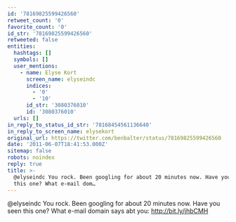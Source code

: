```yaml
---
id: '78169825599426560'
retweet_count: '0'
favorite_count: '0'
id_str: '78169825599426560'
retweeted: false
entities:
  hashtags: []
  symbols: []
  user_mentions:
    - name: Elyse Kort
      screen_name: elyseindc
      indices:
        - '0'
        - '10'
      id_str: '3080376010'
      id: '3080376010'
  urls: []
in_reply_to_status_id_str: '78168454561136640'
in_reply_to_screen_name: elysekort
original_url: https://twitter.com/benbalter/status/78169825599426560
date: '2011-06-07T18:41:53.000Z'
sitemap: false
robots: noindex
reply: true
title: >-
  @elyseindc You rock. Been googling for about 20 minutes now. Have you seen
  this one? What e-mail dom…
---
```


@elyseindc You rock. Been googling for about 20 minutes now. Have you seen this one? What e-mail domain says abt you: http://bit.ly/jhbCMH